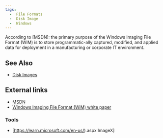 ```yaml
---
tags:
  -  File Formats
  -  Disk Image
  -  Windows
---
```

According to \[MSDN\]: the primary purpose of the Windows Imaging File
Format (WIM) is to store programmatic-ally captured, modified, and
applied data for deployment in a manufacturing or corporate IT
environment.

## See Also

- [Disk Images](disk_images.md)

## External links

- [MSDN](https://learn.microsoft.com/en-us/previous-versions/msdn10/dd861280(v=msdn.10))
- [Windows Imaging File Format (WIM) white
  paper](http://go.microsoft.com/fwlink/?LinkId=92227)

### Tools

- \[<https://learn.microsoft.com/en-us/>).aspx
  ImageX\]

